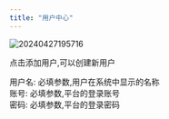 ```yaml
---
title: "用户中心"
---
```


![20240427195716](https://img.isxcode.com/picgo/20240427195716.png)

点击添加用户,可以创建新用户

用户名: 必填参数,用户在系统中显示的名称<br/>
账号: 必填参数,平台的登录账号 <br/>
密码: 必填参数,平台的登录密码